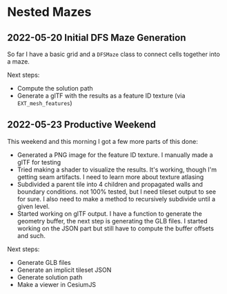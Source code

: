 # Nested Mazes

## 2022-05-20 Initial DFS Maze Generation

So far I have a basic grid and a `DFSMaze` class to connect cells together
into a maze.

Next steps:

* Compute the solution path
* Generate a glTF with the results as a feature ID texture 
  (via `EXT_mesh_features`)

## 2022-05-23 Productive Weekend

This weekend and this morning I got a few more parts
of this done:

* Generated a PNG image for the feature ID texture. I manually made a glTF for 
  testing
* Tried making a shader to visualize the results. It's working, though I'm 
  getting seam artifacts. I need to learn more about texture atlasing
* Subdivided a parent tile into 4 children and propagated walls and boundary
  conditions. not 100% tested, but I need tileset output to see for sure. I
  also need to make a method to recursively subdivide until a given level.
* Started working on glTF output. I have a function to generate the geometry
  buffer, the next step is generating the GLB files. I started working on the
  JSON part but still have to compute the buffer offsets and such.

Next steps:

* Generate GLB files
* Generate an implicit tileset JSON
* Generate solution path
* Make a viewer in CesiumJS